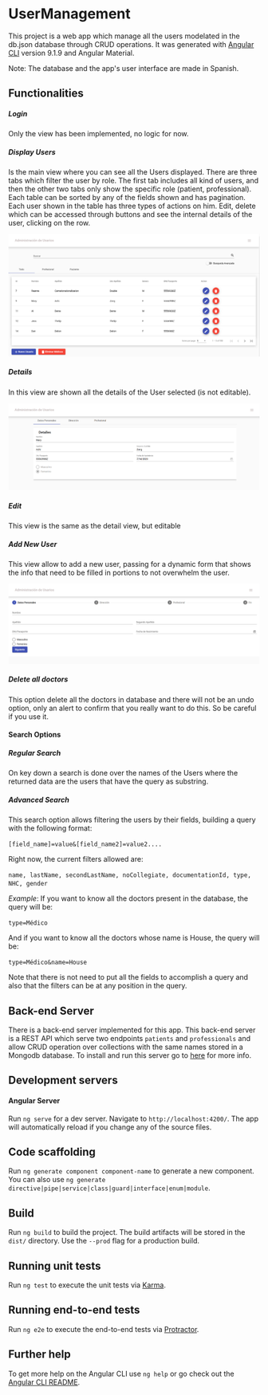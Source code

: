 # UserManagement
This project is a web app which manage all the users modelated in the db.json database through CRUD operations. It was generated with [Angular CLI](https://github.com/angular/angular-cli) version 9.1.9 and Angular Material.

Note: The database and the app's user interface are made in Spanish.

## Functionalities

##### Login
Only the view has been implemented, no logic for now.

##### Display Users
Is the main view where you can see all the Users displayed. There are three tabs which filter the user by role. The first tab includes all kind of users, and then the other two tabs only show the specific role (patient, professional). Each table can be sorted by any of the fields shown and has pagination. Each user shown in the table has three types of actions on him. Edit, delete which can be accessed through buttons and see the internal details of the user, clicking on the row.

![Main View](https://github.com/williamvn/UserManagement/blob/master/main.png?raw=true)

##### Details
In this view are shown all the details of the User selected (is not editable).

![Main View](https://github.com/williamvn/UserManagement/blob/master/Details.png?raw=true)

##### Edit

This view is the same as the detail view, but editable

##### Add New User
This view allow to add a new user, passing for a dynamic form that shows the info that need to be filled in portions to not overwhelm the user.

![Main View](https://github.com/williamvn/UserManagement/blob/master/NewUser.png?raw=true)

##### Delete all doctors
This option delete all the doctors in database and there will not be an undo option, only an alert to confirm that you really want to do this. So be careful if you use it.

#### Search Options

##### Regular Search
On key down a search is done over the names of the Users where the returned data are the users that have the query as substring.

##### Advanced Search
This search option allows filtering the users by their fields, building a query with the following format:

`[field_name]=value&[field_name2]=value2....`

Right now, the current filters allowed are:

`name, lastName, secondLastName, noCollegiate, documentationId, type, NHC, gender`

*Example*:
If you want to know all the doctors present in the database, the query will be:

`type=Médico`

And if you want to know all the doctors whose name is House, the query will be:

`type=Médico&name=House`

Note that there is not need to put all the fields to accomplish a query and also that the filters can be at any position in the query.

## Back-end Server

There is a back-end server implemented for this app. This back-end server is a REST API which serve two endpoints `patients` and `professionals` and allow CRUD operation over  collections with the same names stored in a Mongodb database. To install and run this server go to [here](https://github.com/williamvn/his-rest-api) for more info.


## Development servers
#### Angular Server

Run `ng serve` for a dev server. Navigate to `http://localhost:4200/`. The app will automatically reload if you change any of the source files. 

## Code scaffolding

Run `ng generate component component-name` to generate a new component. You can also use `ng generate directive|pipe|service|class|guard|interface|enum|module`.

## Build

Run `ng build` to build the project. The build artifacts will be stored in the `dist/` directory. Use the `--prod` flag for a production build.

## Running unit tests

Run `ng test` to execute the unit tests via [Karma](https://karma-runner.github.io).

## Running end-to-end tests

Run `ng e2e` to execute the end-to-end tests via [Protractor](http://www.protractortest.org/).

## Further help

To get more help on the Angular CLI use `ng help` or go check out the [Angular CLI README](https://github.com/angular/angular-cli/blob/master/README.md).
